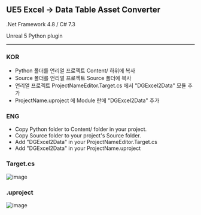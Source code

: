 ## UE5 Excel -> Data Table Asset Converter

.Net Framework 4.8 / C# 7.3

Unreal 5 Python plugin

---

### KOR
  + Python 폴더를 언리얼 프로젝트 Content/ 하위에 복사
  + Source 폴더를 언리얼 프로젝트 Source 폴더에 복사
  + 언리얼 프로젝트 ProjectNameEditor.Target.cs 에서 "DGExcel2Data" 모듈 추가
  + ProjectName.uproject 에 Module 란에 "DGExcel2Data" 추가
 
### ENG
  + Copy Python folder to Content/ folder in your project.
  + Copy Source folder to your project's Source folder.
  + Add "DGExcel2Data" in your ProjectNameEditor.Target.cs
  + Add "DGExcel2Data" in your ProjectName.uproject

### Target.cs
![image](https://github.com/Kympy/Unreal_Excel2Data/assets/65384983/282cd628-e010-4b1f-b912-fa82a21bad05)

### .uproject
![image](https://github.com/Kympy/Unreal_Excel2Data/assets/65384983/7c0755d2-3826-4bab-8edf-80075ed6b214)



